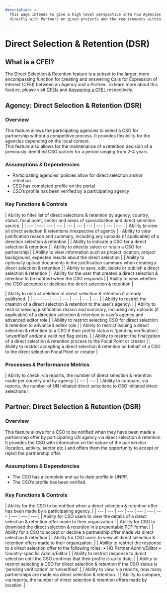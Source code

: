 ```yaml
---
description: >-
  This page intends to give a high level perspective into how Agencies can work
  directly with Partners on given projects and the requirements within.
---
```


# Direct Selection & Retention \(DSR\)

## What is a CFEI?

The Direct Selection & Retention feature is a subset to the larger, more encompassing function for creating and answering Calls for Expression of Interest \(CFEI\) between an Agency and a Partner. To learn more about this feature, please visit [CFEIs](agencies/cfeis.md) and [Answering a CFEI](partners/answering-for-cfei.md), respectively.

## Agency: Direct Selection & Retention \(DSR\)

### Overview

This feature allows the participating agencies to select a CSO for partnership without a competitive process. It provides flexibility for the agencies depending on the local context.  
This feature also allows for the maintenance of a retention decision of a previously identified CSO partner for a period ranging from 2-4 years

### Assumptions & Dependencies

* Participating agencies’ policies allow for direct selection and/or retention
* CSO has completed profile on the portal
* CSO’s profile has been verified by a participating agency

### Key Functions & Controls

| Ability to filter list of direct selections & retention by agency, country, status, focal point, sector and areas of specialization and direct selection source. |
| --- | --- | --- | --- | --- | --- | --- | --- | --- | --- |
| Ability to view all direct selection & retentions irrespective of agency |
| Ability to view justification reason and summary, including any uploads \(if applicable\) of a direction selection & retention |
| Ability to indicate a CSO for a direct selection & retention |
| Ability to directly select or retain a CSO for partnership |
| Ability to view information such as project location, project background, expected results about the direct selection |
| Ability to optionally upload documents in the justification summary when creating a direct selection & retention |
| Ability to save, edit, delete or publish a direct selection & retention |
| Ability for the user that created a direct selection & retention to be notified when the CSO responds |
| Ability to view whether the CSO accepted or declines the direct selection & retention |

| Ability to restrict deletion of direct selection & retention if already published. |
| --- | --- | --- | --- | --- | --- | --- |
| Ability to restrict the creation of a direct selection & retention to the user’s agency. |
| Ability to restrict viewing justification reason and summary, including any uploads \(if applicable\) of a direction selection & retention to user’s agency and advanced editor role |
| Ability to restrict selecting CSO for direct selection & retention to advanced editor role |
| Ability to restrict issuing a direct selection & retention to a CSO if their profile status is ‘pending verification’, ‘unverified’ and/or a valid red flag exists. |
| Ability to restrict the finalization of a direct selection & retention process to the Focal Point or creator |
| Ability to restrict accepting a direct selection & retention on behalf of a CSO to the direct selection Focal Point or creator |

### Processes & Performance Metrics

| Ability to check, via reports, the number of direct selection & retention made per country and by agency |
| --- | --- |
| Ability to compare, via reports, the number of UN initiated direct selections to CSO initiated direct selections |

## Partner: Direct Selection & Retention \(DSR\)

### Overview

This feature allows for a CSO to be notified when they have been made a partnership offer by participating UN agency via direct selection & retention. It provides the CSO with information on the nature of the partnership \(location, activity, sector etc.\) and offers them the opportunity to accept or reject the partnership offer.

### Assumptions & Dependencies

* The CSO has a complete and up to date profile in UNPP.
* The CSO’s profile has been verified.

### Key Functions & Controls

| Ability for the CSO to be notified when a direct selection & retention offer has been made by a participating agency. |
| --- | --- | --- | --- | --- | --- | --- | --- | --- | --- |
| Ability for CSO users to view the details of a direct selection & retention offer made to their organization |
| Ability for CSO to download the direct selection & retention in a presentable PDF format |
| Ability for a CSO to accept or decline a partnership offer made via direct selection & retention |
| Ability for CSO users to view all direct selection & retention offers made to their organization. |
| Ability to restrict the response to a direct selection offer to the following roles: • HQ Partner Admin/Editor   • Country-specific Admin/Editor |
| Ability to restrict response to direct selection until the CSO confirms that their profile is up to date. |
| Ability to restrict selecting a CSO for direct selection & retention if the CSO status is ‘pending verification’ or ‘unverified’. |
| Ability to view, via reports, how many partnerships are made via direct selection & retention. |
| Ability to compare, via reports, the number of direct selection & retention offers made by location. |

### 

## 







